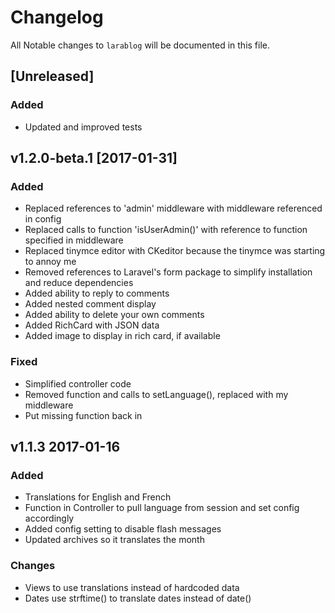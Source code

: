 # Changelog

All Notable changes to `larablog` will be documented in this file.

## [Unreleased]

### Added
- Updated and improved tests

## v1.2.0-beta.1 [2017-01-31]

### Added
- Replaced references to 'admin' middleware with middleware referenced in config
- Replaced calls to function 'isUserAdmin()' with reference to function specified in middleware
- Replaced tinymce editor with CKeditor because the tinymce was starting to annoy me
- Removed references to Laravel's form package to simplify installation and reduce dependencies
- Added ability to reply to comments
- Added nested comment display
- Added ability to delete your own comments
- Added RichCard with JSON data
- Added image to display in rich card, if available

### Fixed
- Simplified controller code
- Removed function and calls to setLanguage(), replaced with my middleware
- Put missing function back in

## v1.1.3 2017-01-16

### Added
- Translations for English and French
- Function in Controller to pull language from session and set config accordingly
- Added config setting to disable flash messages
- Updated archives so it translates the month

### Changes
- Views to use translations instead of hardcoded data
- Dates use strftime() to translate dates instead of date()

